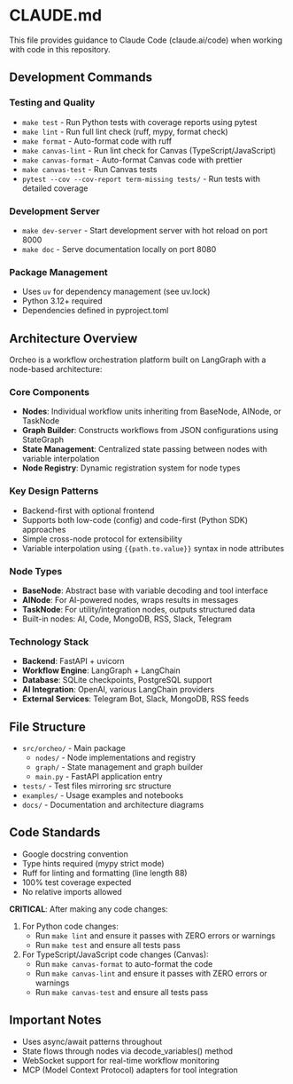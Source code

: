 # CLAUDE.md

This file provides guidance to Claude Code (claude.ai/code) when working with code in this repository.

## Development Commands

### Testing and Quality
- `make test` - Run Python tests with coverage reports using pytest
- `make lint` - Run full lint check (ruff, mypy, format check)
- `make format` - Auto-format code with ruff
- `make canvas-lint` - Run lint check for Canvas (TypeScript/JavaScript)
- `make canvas-format` - Auto-format Canvas code with prettier
- `make canvas-test` - Run Canvas tests
- `pytest --cov --cov-report term-missing tests/` - Run tests with detailed coverage

### Development Server
- `make dev-server` - Start development server with hot reload on port 8000
- `make doc` - Serve documentation locally on port 8080

### Package Management
- Uses `uv` for dependency management (see uv.lock)
- Python 3.12+ required
- Dependencies defined in pyproject.toml

## Architecture Overview

Orcheo is a workflow orchestration platform built on LangGraph with a node-based architecture:

### Core Components
- **Nodes**: Individual workflow units inheriting from BaseNode, AINode, or TaskNode
- **Graph Builder**: Constructs workflows from JSON configurations using StateGraph
- **State Management**: Centralized state passing between nodes with variable interpolation
- **Node Registry**: Dynamic registration system for node types

### Key Design Patterns
- Backend-first with optional frontend
- Supports both low-code (config) and code-first (Python SDK) approaches
- Simple cross-node protocol for extensibility
- Variable interpolation using `{{path.to.value}}` syntax in node attributes

### Node Types
- **BaseNode**: Abstract base with variable decoding and tool interface
- **AINode**: For AI-powered nodes, wraps results in messages
- **TaskNode**: For utility/integration nodes, outputs structured data
- Built-in nodes: AI, Code, MongoDB, RSS, Slack, Telegram

### Technology Stack
- **Backend**: FastAPI + uvicorn
- **Workflow Engine**: LangGraph + LangChain
- **Database**: SQLite checkpoints, PostgreSQL support
- **AI Integration**: OpenAI, various LangChain providers
- **External Services**: Telegram Bot, Slack, MongoDB, RSS feeds

## File Structure
- `src/orcheo/` - Main package
  - `nodes/` - Node implementations and registry
  - `graph/` - State management and graph builder
  - `main.py` - FastAPI application entry
- `tests/` - Test files mirroring src structure
- `examples/` - Usage examples and notebooks
- `docs/` - Documentation and architecture diagrams

## Code Standards
- Google docstring convention
- Type hints required (mypy strict mode)
- Ruff for linting and formatting (line length 88)
- 100% test coverage expected
- No relative imports allowed

**CRITICAL**: After making any code changes:
1. For Python code changes:
   - Run `make lint` and ensure it passes with ZERO errors or warnings
   - Run `make test` and ensure all tests pass
2. For TypeScript/JavaScript code changes (Canvas):
   - Run `make canvas-format` to auto-format the code
   - Run `make canvas-lint` and ensure it passes with ZERO errors or warnings
   - Run `make canvas-test` and ensure all tests pass

## Important Notes
- Uses async/await patterns throughout
- State flows through nodes via decode_variables() method
- WebSocket support for real-time workflow monitoring
- MCP (Model Context Protocol) adapters for tool integration
